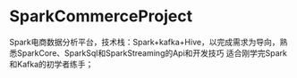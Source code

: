 # SparkCommerceProject
Spark电商数据分析平台，技术栈：Spark+kafka+Hive，以完成需求为导向，熟悉SparkCore、SparkSql和SparkStreaming的Api和开发技巧
适合刚学完Spark和Kafka的初学者练手；
